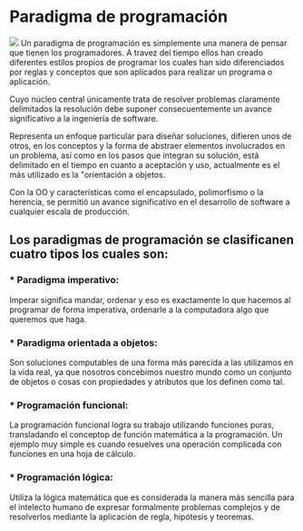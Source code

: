 # Paradigma de programación
![](https://lh3.googleusercontent.com/AYdmoH1ZlnRhDYbCUsvfLmoVA1hV1625WXATb4MgU5vWzqp-RoxJDbNWxahkshgS41r25VmIi8IigygreketU3xvQU-3s7XsCexLTNs_68tWZta6bnBcjpLkW39q0mi5muJa_qCQs9_YIeLwvHrb6sedANyDIBTBDP05LBMki2vlvxOvS2DkQzQtXlVG8FIcO4n-ophyKeeoIUUac_my8H0lCK3D19wIWMrPoojO-kvT91g8pYozDcnom5I7IUPhTQ6xgqJkT8xSfMhPZveiQW8kiXLm1lwwhNtMsj4PJN7ujJB7oex6KtR5nyCPEKvT2So0Pggxq50bEBJxSUV4jg-njgI2mnC8uQf58LCsuQHuKzfXGnBQVfM2OFFNJVV7y6L7hklqKz0zhXYmS1wnagExpQdZZzjschAfYwslZLW1DWVwL00rBt-A2X6FY9Xm9lqvcVjcYsVdIx0uaoaVXLxv1A3CYucl-eNW3lTs_u60nIsmb4RLSWJUIDiXSsNoHBkGS0EpO9JT13s1nre8oT80Jy3P5i3AYNDYP-x3lTuSTT1Ms7jA_9VAisdLgGMfZ6mVuj19lsVMDRsMP5_JR60_0iGH1KlQKvrxHslvcyB_-dUwbMFD=w600-h424-no)
Un paradigma de programación es simplemente una manera de pensar que tienen los programadores. A travez del tiempo ellos han creado diferentes estilos propios de programar los cuales han sido diferenciados por reglas y conceptos que son aplicados para realizar un programa o aplicación.

Cuyo núcleo central únicamente trata de resolver problemas claramente delimitados la resolución debe suponer consecuentemente un avance significativo a la ingeniería de software.

Representa un enfoque particular para diseñar soluciones, difieren unos de otros, en los conceptos y la forma de abstraer elementos involucrados en un problema, así como en los pasos que integran su solución, está delimitado en el tiempo en cuanto a aceptación y uso, actualmente es el más utilizado es la "orientación a objetos.

Con la OO y características como el encapsulado, polimorfismo o la herencia, se permitió un avance significativo en el desarrollo de software a cualquier escala de producción.



## Los paradigmas de programación se clasificanen cuatro tipos los cuales son:

### * Paradigma imperativo: 
Imperar significa mandar, ordenar y eso es exactamente lo que hacemos al programar de forma imperativa, ordenarle a la computadora algo que queremos que haga.

### * Paradigma orientada a objetos: 
Son soluciones computables de una forma más parecida a las utilizamos en la vida real, ya que nosotros concebimos nuestro mundo como un conjunto de objetos o cosas con propiedades y atributos que los definen como tal.

### * Programación funcional: 
La programación funcional logra su trabajo utilizando funciones puras, transladando el conceptop de función matemática a la programación. Un ejemplo muy simple es cuando resuelves una operación complicada con funciones en una hoja de cálculo.

### * Programación lógica: 
Utiliza la lógica matemática que es considerada la manera más sencilla para el intelecto humano de expresar formalmente problemas complejos y de resolverlos mediante la aplicación de regla, hipótesis y teoremas.

